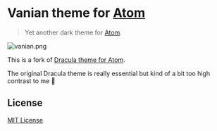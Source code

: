 # Vanian theme for [Atom](https://atom.io)

> Yet another dark theme for [Atom](https://atom.io).

![vanian.png](https://raw.githubusercontent.com/5t111111/vanian-syntax/master/screenshots/vanian.png)

This is a fork of [Dracula theme for Atom](https://github.com/dracula/atom).

The original Dracula theme is really essential but kind of a bit too high contrast to me :see_no_evil:

## License

[MIT License](./LICENSE)
